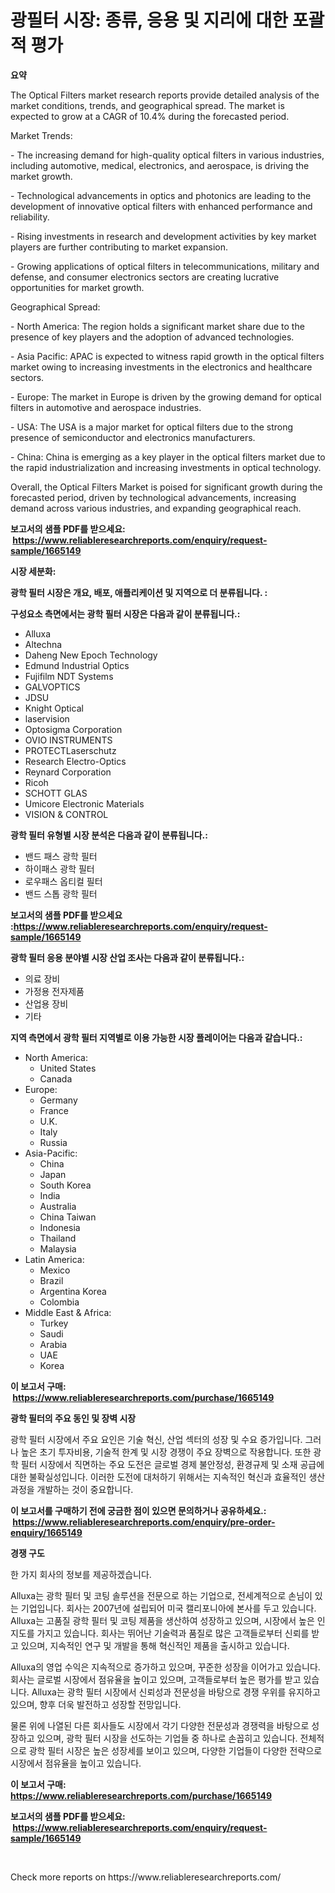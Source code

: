 <p><h1>광필터 시장: 종류, 응용 및 지리에 대한 포괄적 평가</h1></p><p><strong>요약</strong></p>
<p><p>The Optical Filters market research reports provide detailed analysis of the market conditions, trends, and geographical spread. The market is expected to grow at a CAGR of 10.4% during the forecasted period.</p><p>Market Trends:</p><p>- The increasing demand for high-quality optical filters in various industries, including automotive, medical, electronics, and aerospace, is driving the market growth.</p><p>- Technological advancements in optics and photonics are leading to the development of innovative optical filters with enhanced performance and reliability.</p><p>- Rising investments in research and development activities by key market players are further contributing to market expansion.</p><p>- Growing applications of optical filters in telecommunications, military and defense, and consumer electronics sectors are creating lucrative opportunities for market growth.</p><p>Geographical Spread:</p><p>- North America: The region holds a significant market share due to the presence of key players and the adoption of advanced technologies.</p><p>- Asia Pacific: APAC is expected to witness rapid growth in the optical filters market owing to increasing investments in the electronics and healthcare sectors.</p><p>- Europe: The market in Europe is driven by the growing demand for optical filters in automotive and aerospace industries.</p><p>- USA: The USA is a major market for optical filters due to the strong presence of semiconductor and electronics manufacturers.</p><p>- China: China is emerging as a key player in the optical filters market due to the rapid industrialization and increasing investments in optical technology.</p><p>Overall, the Optical Filters Market is poised for significant growth during the forecasted period, driven by technological advancements, increasing demand across various industries, and expanding geographical reach.</p></p>
<p><strong>보고서의 샘플 PDF를 받으세요: &nbsp;<a href="https://www.reliableresearchreports.com/enquiry/request-sample/1665149">https://www.reliableresearchreports.com/enquiry/request-sample/1665149</a></strong></p>
<p><strong>시장 세분화:</strong></p>
<p><strong> 광학 필터 시장은 개요, 배포, 애플리케이션 및 지역으로 더 분류됩니다. :</strong></p>
<p><strong>구성요소 측면에서는 광학 필터 시장은 다음과 같이 분류됩니다.:</strong></p>
<p><ul><li>Alluxa</li><li>Altechna</li><li>Daheng New Epoch Technology</li><li>Edmund Industrial Optics</li><li>Fujifilm NDT Systems</li><li>GALVOPTICS</li><li>JDSU</li><li>Knight Optical</li><li>laservision</li><li>Optosigma Corporation</li><li>OVIO INSTRUMENTS</li><li>PROTECTLaserschutz</li><li>Research Electro-Optics</li><li>Reynard Corporation</li><li>Ricoh</li><li>SCHOTT GLAS</li><li>Umicore Electronic Materials</li><li>VISION & CONTROL</li></ul></p>
<p><strong> 광학 필터 유형별 시장 분석은 다음과 같이 분류됩니다.:</strong></p>
<p><ul><li>밴드 패스 광학 필터</li><li>하이패스 광학 필터</li><li>로우패스 옵티컬 필터</li><li>밴드 스톱 광학 필터</li></ul></p>
<p><strong>보고서의 샘플 PDF를 받으세요 :<a href="https://www.reliableresearchreports.com/enquiry/request-sample/1665149">https://www.reliableresearchreports.com/enquiry/request-sample/1665149</a></strong></p>
<p><strong> 광학 필터 응용 분야별 시장 산업 조사는 다음과 같이 분류됩니다.:</strong></p>
<p><ul><li>의료 장비</li><li>가정용 전자제품</li><li>산업용 장비</li><li>기타</li></ul></p>
<p><strong>지역 측면에서 광학 필터 지역별로 이용 가능한 시장 플레이어는 다음과 같습니다.:</strong></p>
<p><ul>
    <li>
        North America:
        <ul>
            <li>United States</li>
            <li>Canada</li>
        </ul>
    </li>
    <li>
        Europe:
        <ul>
            <li>Germany</li>
            <li>France</li>
            <li>U.K.</li>
            <li>Italy</li>
            <li>Russia</li>
        </ul>
    </li>
    <li>
        Asia-Pacific:
        <ul>
            <li>China</li>
            <li>Japan</li>
            <li>South Korea</li>
            <li>India</li>
            <li>Australia</li>
            <li>China Taiwan</li>
            <li>Indonesia</li>
            <li>Thailand</li>
            <li>Malaysia</li>
        </ul>
    </li>
    <li>
        Latin America:
        <ul>
            <li>Mexico</li>
            <li>Brazil</li>
            <li>Argentina Korea</li>
            <li>Colombia</li>
        </ul>
    </li>
    <li>
        Middle East & Africa:
        <ul>
            <li>Turkey</li>
            <li>Saudi</li>
            <li>Arabia</li>
            <li>UAE</li>
            <li>Korea</li>
        </ul>
    </li>
    </ul></p>
<p><strong>이 보고서 구매: &nbsp;<a href="https://www.reliableresearchreports.com/purchase/1665149">https://www.reliableresearchreports.com/purchase/1665149</a></strong></p>
<p><strong>광학 필터의 주요 동인 및 장벽 시장</strong></p>
<p><p>광학 필터 시장에서 주요 요인은 기술 혁신, 산업 섹터의 성장 및 수요 증가입니다. 그러나 높은 초기 투자비용, 기술적 한계 및 시장 경쟁이 주요 장벽으로 작용합니다. 또한 광학 필터 시장에서 직면하는 주요 도전은 글로벌 경제 불안정성, 환경규제 및 소재 공급에 대한 불확실성입니다. 이러한 도전에 대처하기 위해서는 지속적인 혁신과 효율적인 생산 과정을 개발하는 것이 중요합니다.</p></p>
<p><strong>이 보고서를 구매하기 전에 궁금한 점이 있으면 문의하거나 공유하세요.: &nbsp;<a href="https://www.reliableresearchreports.com/enquiry/pre-order-enquiry/1665149">https://www.reliableresearchreports.com/enquiry/pre-order-enquiry/1665149</a></strong></p>
<p><strong>경쟁 구도</strong></p>
<p><p>한 가지 회사의 정보를 제공하겠습니다. </p><p>Alluxa는 광학 필터 및 코팅 솔루션을 전문으로 하는 기업으로, 전세계적으로 손님이 있는 기업입니다. 회사는 2007년에 설립되어 미국 캘리포니아에 본사를 두고 있습니다. Alluxa는 고품질 광학 필터 및 코팅 제품을 생산하여 성장하고 있으며, 시장에서 높은 인지도를 가지고 있습니다. 회사는 뛰어난 기술력과 품질로 많은 고객들로부터 신뢰를 받고 있으며, 지속적인 연구 및 개발을 통해 혁신적인 제품을 출시하고 있습니다.</p><p>Alluxa의 영업 수익은 지속적으로 증가하고 있으며, 꾸준한 성장을 이어가고 있습니다. 회사는 글로벌 시장에서 점유율을 높이고 있으며, 고객들로부터 높은 평가를 받고 있습니다. Alluxa는 광학 필터 시장에서 신뢰성과 전문성을 바탕으로 경쟁 우위를 유지하고 있으며, 향후 더욱 발전하고 성장할 전망입니다. </p><p>물론 위에 나열된 다른 회사들도 시장에서 각기 다양한 전문성과 경쟁력을 바탕으로 성장하고 있으며, 광학 필터 시장을 선도하는 기업들 중 하나로 손꼽히고 있습니다. 전체적으로 광학 필터 시장은 높은 성장세를 보이고 있으며, 다양한 기업들이 다양한 전략으로 시장에서 점유율을 높이고 있습니다.</p></p>
<p><strong>이 보고서 구매: &nbsp; <a href="https://www.reliableresearchreports.com/purchase/1665149">https://www.reliableresearchreports.com/purchase/1665149</a></strong></p>
<p><strong>보고서의 샘플 PDF를 받으세요: &nbsp;<a href="https://www.reliableresearchreports.com/enquiry/request-sample/1665149">https://www.reliableresearchreports.com/enquiry/request-sample/1665149</a></strong><strong></strong></p>
<p>&nbsp;</p>
<p>Check more reports on https://www.reliableresearchreports.com/</p>